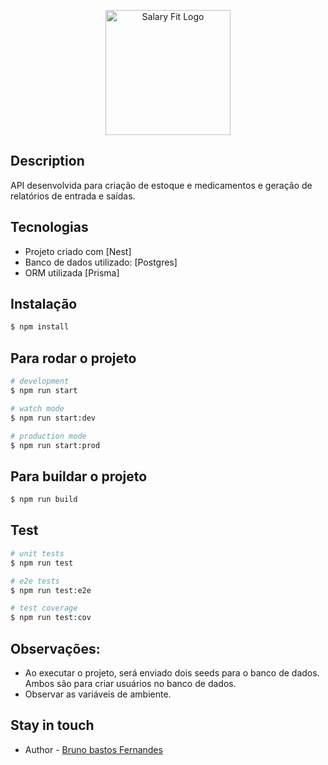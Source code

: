 <p align="center">
  <a href="https://www.salaryfits.com.br/" target="blank"><img src="https://cdn.prod.website-files.com/604f6dd6484918ba61b90055/660c3ae38c4e84e1e8e4faad_LOGO.png" width="200" alt="Salary Fit Logo" /></a>
</p>

## Description

API desenvolvida para criação de estoque e medicamentos e geração de relatórios de entrada e saídas.

## Tecnologias

- Projeto criado com
  [Nest]
- Banco de dados utilizado:
  [Postgres]
- ORM utilizada
  [Prisma]

## Instalação

```bash
$ npm install
```

## Para rodar o projeto

```bash
# development
$ npm run start

# watch mode
$ npm run start:dev

# production mode
$ npm run start:prod
```

## Para buildar o projeto

```bash
$ npm run build
```

## Test

```bash
# unit tests
$ npm run test

# e2e tests
$ npm run test:e2e

# test coverage
$ npm run test:cov
```

## Observações:

- Ao executar o projeto, será enviado dois seeds para o banco de dados. Ambos são para criar usuários no banco de dados.
- Observar as variáveis de ambiente.

## Stay in touch

- Author - [Bruno bastos Fernandes](https://br.linkedin.com/in/brunobastosfer)
